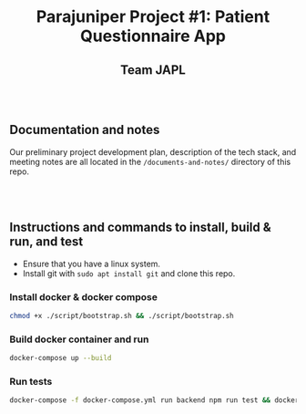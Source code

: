 <h1 align="center">Parajuniper Project #1: Patient Questionnaire App</h1>
<h2 align="center">Team JAPL</h2>

<br/><br/>

## Documentation and notes
Our preliminary project development plan, description of the tech stack, and meeting notes are all located in the `/documents-and-notes/` directory of this repo. 

<br/><br/>

## Instructions and commands to install, build & run, and test

- Ensure that you have a linux system.
- Install git with `sudo apt install git` and clone this repo.

### Install docker & docker compose

```bash
chmod +x ./script/bootstrap.sh && ./script/bootstrap.sh
```

### Build docker container and run

```bash
docker-compose up --build
```

### Run tests

```bash
docker-compose -f docker-compose.yml run backend npm run test && docker-compose -f docker-compose.yml run backend npm run test
```
